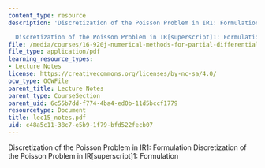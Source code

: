 ```yaml
---
content_type: resource
description: 'Discretization of the Poisson Problem in IR1: Formulation

  Discretization of the Poisson Problem in IR[superscript]1: Formulation'
file: /media/courses/16-920j-numerical-methods-for-partial-differential-equations-sma-5212-spring-2003/c48a5c1138c7e5b91f79bfd522fecb07_lec15_notes.pdf
file_type: application/pdf
learning_resource_types:
- Lecture Notes
license: https://creativecommons.org/licenses/by-nc-sa/4.0/
ocw_type: OCWFile
parent_title: Lecture Notes
parent_type: CourseSection
parent_uid: 6c55b7dd-f774-4ba4-ed0b-11d5bccf1779
resourcetype: Document
title: lec15_notes.pdf
uid: c48a5c11-38c7-e5b9-1f79-bfd522fecb07
---
```

Discretization of the Poisson Problem in IR1: Formulation
Discretization of the Poisson Problem in IR[superscript]1: Formulation